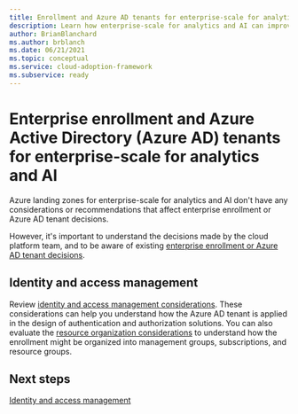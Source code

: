 ```yaml
---
title: Enrollment and Azure AD tenants for enterprise-scale for analytics and AI
description: Learn how enterprise-scale for analytics and AI can improve enterprise enrollment and Azure AD tenants.
author: BrianBlanchard
ms.author: brblanch
ms.date: 06/21/2021
ms.topic: conceptual
ms.service: cloud-adoption-framework
ms.subservice: ready
---
```


# Enterprise enrollment and Azure Active Directory (Azure AD) tenants for enterprise-scale for analytics and AI

Azure landing zones for enterprise-scale for analytics and AI don't have any considerations or recommendations that affect enterprise enrollment or Azure AD tenant decisions.

However, it's important to understand the decisions made by the cloud platform team, and to be aware of existing [enterprise enrollment or Azure AD tenant decisions](../../ready/enterprise-scale/enterprise-enrollment-and-azure-ad-tenants.md).

## Identity and access management

Review [identity and access management considerations](eslz-identity-and-access-management.md). These considerations can help you understand how the Azure AD tenant is applied in the design of authentication and authorization solutions. You can also evaluate the [resource organization considerations](eslz-resource-organization.md) to understand how the enrollment might be organized into management groups, subscriptions, and resource groups.

## Next steps

[Identity and access management](eslz-identity-and-access-management.md)
